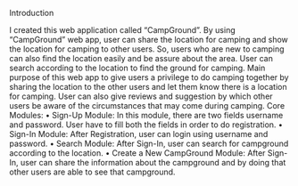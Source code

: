 Introduction

I created this web application called “CampGround”. By using “CampGround” web app, user can share the location for camping and show the location for camping to other users. So, users who are new to camping can also find the location easily and be assure about the area. User can search according to the location to find the ground for camping.
Main purpose of this web app to give users a privilege to do camping together by sharing the location to the other users and let them know there is a location for camping. User can also give reviews and suggestion by which other users be aware of the circumstances that may come during camping.
Core Modules:
• Sign-Up Module: In this module, there are two fields username and password. User have to fill both the fields in order to do registration.
• Sign-In Module: After Registration, user can login using username and password.
• Search Module: After Sign-In, user can search for campground according to the location.
• Create a New CampGround Module: After Sign-In, user can share the information about the campground and by doing that other users are able to see that campground.
